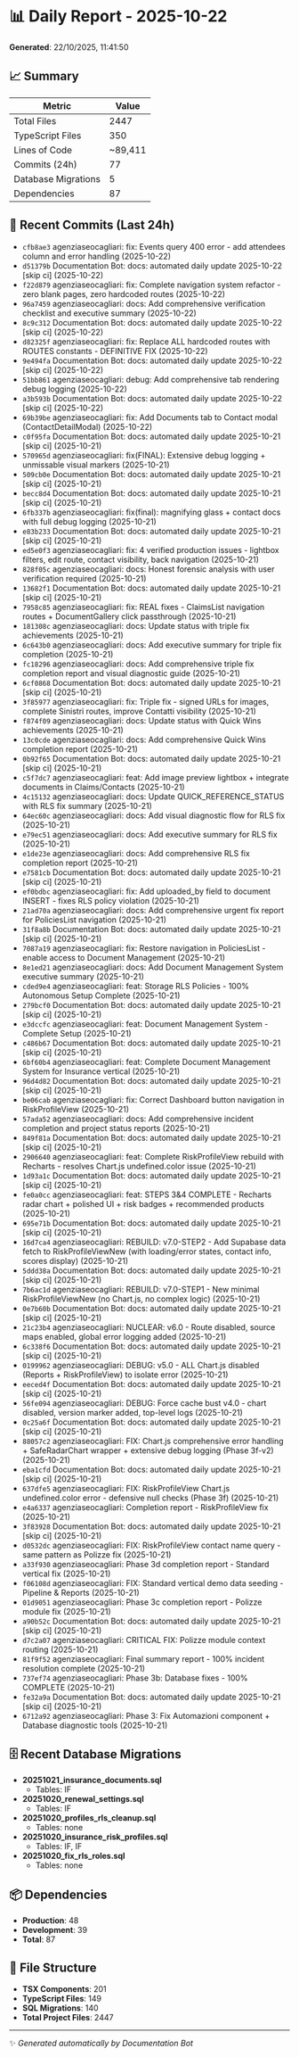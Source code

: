 # 📊 Daily Report - 2025-10-22

**Generated**: 22/10/2025, 11:41:50

## 📈 Summary

| Metric | Value |
|--------|-------|
| Total Files | 2447 |
| TypeScript Files | 350 |
| Lines of Code | ~89,411 |
| Commits (24h) | 77 |
| Database Migrations | 5 |
| Dependencies | 87 |

## 📝 Recent Commits (Last 24h)

- `cfb8ae3` agenziaseocagliari: fix: Events query 400 error - add attendees column and error handling (2025-10-22)
- `d51379b` Documentation Bot: docs: automated daily update 2025-10-22 [skip ci] (2025-10-22)
- `f22d879` agenziaseocagliari: fix: Complete navigation system refactor - zero blank pages, zero hardcoded routes (2025-10-22)
- `96a7459` agenziaseocagliari: docs: Add comprehensive verification checklist and executive summary (2025-10-22)
- `8c9c312` Documentation Bot: docs: automated daily update 2025-10-22 [skip ci] (2025-10-22)
- `d82325f` agenziaseocagliari: fix: Replace ALL hardcoded routes with ROUTES constants - DEFINITIVE FIX (2025-10-22)
- `9e494fa` Documentation Bot: docs: automated daily update 2025-10-22 [skip ci] (2025-10-22)
- `51bb861` agenziaseocagliari: debug: Add comprehensive tab rendering debug logging (2025-10-22)
- `a3b593b` Documentation Bot: docs: automated daily update 2025-10-22 [skip ci] (2025-10-22)
- `69b39be` agenziaseocagliari: fix: Add Documents tab to Contact modal (ContactDetailModal) (2025-10-22)
- `c0f95fa` Documentation Bot: docs: automated daily update 2025-10-21 [skip ci] (2025-10-21)
- `570965d` agenziaseocagliari: fix(FINAL): Extensive debug logging + unmissable visual markers (2025-10-21)
- `509cb0e` Documentation Bot: docs: automated daily update 2025-10-21 [skip ci] (2025-10-21)
- `becc8d4` Documentation Bot: docs: automated daily update 2025-10-21 [skip ci] (2025-10-21)
- `6fb337b` agenziaseocagliari: fix(final): magnifying glass + contact docs with full debug logging (2025-10-21)
- `e83b233` Documentation Bot: docs: automated daily update 2025-10-21 [skip ci] (2025-10-21)
- `ed5e0f3` agenziaseocagliari: fix: 4 verified production issues - lightbox filters, edit route, contact visibility, back navigation (2025-10-21)
- `828f05c` agenziaseocagliari: docs: Honest forensic analysis with user verification required (2025-10-21)
- `13682f1` Documentation Bot: docs: automated daily update 2025-10-21 [skip ci] (2025-10-21)
- `7958c85` agenziaseocagliari: fix: REAL fixes - ClaimsList navigation routes + DocumentGallery click passthrough (2025-10-21)
- `181308c` agenziaseocagliari: docs: Update status with triple fix achievements (2025-10-21)
- `6c643b0` agenziaseocagliari: docs: Add executive summary for triple fix completion (2025-10-21)
- `fc18296` agenziaseocagliari: docs: Add comprehensive triple fix completion report and visual diagnostic guide (2025-10-21)
- `6cf0868` Documentation Bot: docs: automated daily update 2025-10-21 [skip ci] (2025-10-21)
- `3f85977` agenziaseocagliari: fix: Triple fix - signed URLs for images, complete Sinistri routes, improve Contatti visibility (2025-10-21)
- `f874f09` agenziaseocagliari: docs: Update status with Quick Wins achievements (2025-10-21)
- `13c0cde` agenziaseocagliari: docs: Add comprehensive Quick Wins completion report (2025-10-21)
- `0b92f65` Documentation Bot: docs: automated daily update 2025-10-21 [skip ci] (2025-10-21)
- `c5f7dc7` agenziaseocagliari: feat: Add image preview lightbox + integrate documents in Claims/Contacts (2025-10-21)
- `4c15132` agenziaseocagliari: docs: Update QUICK_REFERENCE_STATUS with RLS fix summary (2025-10-21)
- `64ec60c` agenziaseocagliari: docs: Add visual diagnostic flow for RLS fix (2025-10-21)
- `e79ec51` agenziaseocagliari: docs: Add executive summary for RLS fix (2025-10-21)
- `e1de23e` agenziaseocagliari: docs: Add comprehensive RLS fix completion report (2025-10-21)
- `e7581cb` Documentation Bot: docs: automated daily update 2025-10-21 [skip ci] (2025-10-21)
- `ef0bdbc` agenziaseocagliari: fix: Add uploaded_by field to document INSERT - fixes RLS policy violation (2025-10-21)
- `21ad70a` agenziaseocagliari: docs: Add comprehensive urgent fix report for PoliciesList navigation (2025-10-21)
- `31f8a8b` Documentation Bot: docs: automated daily update 2025-10-21 [skip ci] (2025-10-21)
- `7087a19` agenziaseocagliari: fix: Restore navigation in PoliciesList - enable access to Document Management (2025-10-21)
- `8e1ed21` agenziaseocagliari: docs: Add Document Management System executive summary (2025-10-21)
- `cded9e4` agenziaseocagliari: feat: Storage RLS Policies - 100% Autonomous Setup Complete (2025-10-21)
- `279bcf0` Documentation Bot: docs: automated daily update 2025-10-21 [skip ci] (2025-10-21)
- `e3dccfc` agenziaseocagliari: feat: Document Management System - Complete Setup (2025-10-21)
- `c486b67` Documentation Bot: docs: automated daily update 2025-10-21 [skip ci] (2025-10-21)
- `6bf60b4` agenziaseocagliari: feat: Complete Document Management System for Insurance vertical (2025-10-21)
- `96d4d82` Documentation Bot: docs: automated daily update 2025-10-21 [skip ci] (2025-10-21)
- `be06cab` agenziaseocagliari: fix: Correct Dashboard button navigation in RiskProfileView (2025-10-21)
- `57ada52` agenziaseocagliari: docs: Add comprehensive incident completion and project status reports (2025-10-21)
- `849f81a` Documentation Bot: docs: automated daily update 2025-10-21 [skip ci] (2025-10-21)
- `2906640` agenziaseocagliari: feat: Complete RiskProfileView rebuild with Recharts - resolves Chart.js undefined.color issue (2025-10-21)
- `1d93a1c` Documentation Bot: docs: automated daily update 2025-10-21 [skip ci] (2025-10-21)
- `fe0a0cc` agenziaseocagliari: feat: STEPS 3&4 COMPLETE - Recharts radar chart + polished UI + risk badges + recommended products (2025-10-21)
- `695e71b` Documentation Bot: docs: automated daily update 2025-10-21 [skip ci] (2025-10-21)
- `16d7ca4` agenziaseocagliari: REBUILD: v7.0-STEP2 - Add Supabase data fetch to RiskProfileViewNew (with loading/error states, contact info, scores display) (2025-10-21)
- `5ddd38a` Documentation Bot: docs: automated daily update 2025-10-21 [skip ci] (2025-10-21)
- `7b6ac1d` agenziaseocagliari: REBUILD: v7.0-STEP1 - New minimal RiskProfileViewNew (no Chart.js, no complex logic) (2025-10-21)
- `0e7b60b` Documentation Bot: docs: automated daily update 2025-10-21 [skip ci] (2025-10-21)
- `21c23b4` agenziaseocagliari: NUCLEAR: v6.0 - Route disabled, source maps enabled, global error logging added (2025-10-21)
- `6c338f6` Documentation Bot: docs: automated daily update 2025-10-21 [skip ci] (2025-10-21)
- `0199962` agenziaseocagliari: DEBUG: v5.0 - ALL Chart.js disabled (Reports + RiskProfileView) to isolate error (2025-10-21)
- `eeced4f` Documentation Bot: docs: automated daily update 2025-10-21 [skip ci] (2025-10-21)
- `56fe094` agenziaseocagliari: DEBUG: Force cache bust v4.0 - chart disabled, version marker added, top-level logs (2025-10-21)
- `0c25a6f` Documentation Bot: docs: automated daily update 2025-10-21 [skip ci] (2025-10-21)
- `88057c2` agenziaseocagliari: FIX: Chart.js comprehensive error handling + SafeRadarChart wrapper + extensive debug logging (Phase 3f-v2) (2025-10-21)
- `eba1cfd` Documentation Bot: docs: automated daily update 2025-10-21 [skip ci] (2025-10-21)
- `637dfe5` agenziaseocagliari: FIX: RiskProfileView Chart.js undefined.color error - defensive null checks (Phase 3f) (2025-10-21)
- `e4a6337` agenziaseocagliari: Completion report - RiskProfileView fix (2025-10-21)
- `3f83928` Documentation Bot: docs: automated daily update 2025-10-21 [skip ci] (2025-10-21)
- `d0532dc` agenziaseocagliari: FIX: RiskProfileView contact name query - same pattern as Polizze fix (2025-10-21)
- `a33f930` agenziaseocagliari: Phase 3d completion report - Standard vertical fix (2025-10-21)
- `f06108d` agenziaseocagliari: FIX: Standard vertical demo data seeding - Pipeline & Reports (2025-10-21)
- `01d9051` agenziaseocagliari: Phase 3c completion report - Polizze module fix (2025-10-21)
- `a90b52c` Documentation Bot: docs: automated daily update 2025-10-21 [skip ci] (2025-10-21)
- `d7c2a07` agenziaseocagliari: CRITICAL FIX: Polizze module context routing (2025-10-21)
- `81f9f52` agenziaseocagliari: Final summary report - 100% incident resolution complete (2025-10-21)
- `737ef74` agenziaseocagliari: Phase 3b: Database fixes - 100% COMPLETE (2025-10-21)
- `fe32a9a` Documentation Bot: docs: automated daily update 2025-10-21 [skip ci] (2025-10-21)
- `6712a92` agenziaseocagliari: Phase 3: Fix Automazioni component + Database diagnostic tools (2025-10-21)

## 🗄️ Recent Database Migrations

- **20251021_insurance_documents.sql**
  - Tables: IF
- **20251020_renewal_settings.sql**
  - Tables: IF
- **20251020_profiles_rls_cleanup.sql**
  - Tables: none
- **20251020_insurance_risk_profiles.sql**
  - Tables: IF, IF
- **20251020_fix_rls_roles.sql**
  - Tables: none

## 📦 Dependencies

- **Production**: 48
- **Development**: 39
- **Total**: 87

## 📁 File Structure

- **TSX Components**: 201
- **TypeScript Files**: 149
- **SQL Migrations**: 140
- **Total Project Files**: 2447

---
✨ *Generated automatically by Documentation Bot*

